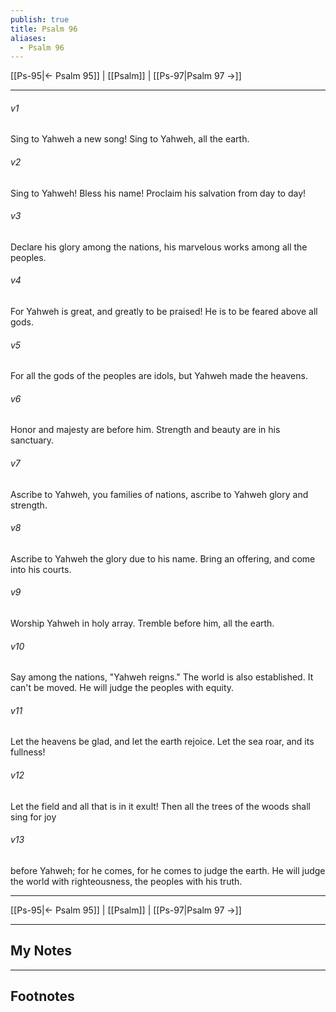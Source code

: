 ```yaml
---
publish: true
title: Psalm 96
aliases:
  - Psalm 96
---
```


[[Ps-95|← Psalm 95]] | [[Psalm]] | [[Ps-97|Psalm 97 →]]
***



###### v1 
Sing to Yahweh a new song! Sing to Yahweh, all the earth. 

###### v2 
Sing to Yahweh! Bless his name! Proclaim his salvation from day to day! 

###### v3 
Declare his glory among the nations, his marvelous works among all the peoples. 

###### v4 
For Yahweh is great, and greatly to be praised! He is to be feared above all gods. 

###### v5 
For all the gods of the peoples are idols, but Yahweh made the heavens. 

###### v6 
Honor and majesty are before him. Strength and beauty are in his sanctuary. 

###### v7 
Ascribe to Yahweh, you families of nations, ascribe to Yahweh glory and strength. 

###### v8 
Ascribe to Yahweh the glory due to his name. Bring an offering, and come into his courts. 

###### v9 
Worship Yahweh in holy array. Tremble before him, all the earth. 

###### v10 
Say among the nations, "Yahweh reigns." The world is also established. It can't be moved. He will judge the peoples with equity. 

###### v11 
Let the heavens be glad, and let the earth rejoice. Let the sea roar, and its fullness! 

###### v12 
Let the field and all that is in it exult! Then all the trees of the woods shall sing for joy 

###### v13 
before Yahweh; for he comes, for he comes to judge the earth. He will judge the world with righteousness, the peoples with his truth.

***
[[Ps-95|← Psalm 95]] | [[Psalm]] | [[Ps-97|Psalm 97 →]]

---
## My Notes

---
## Footnotes